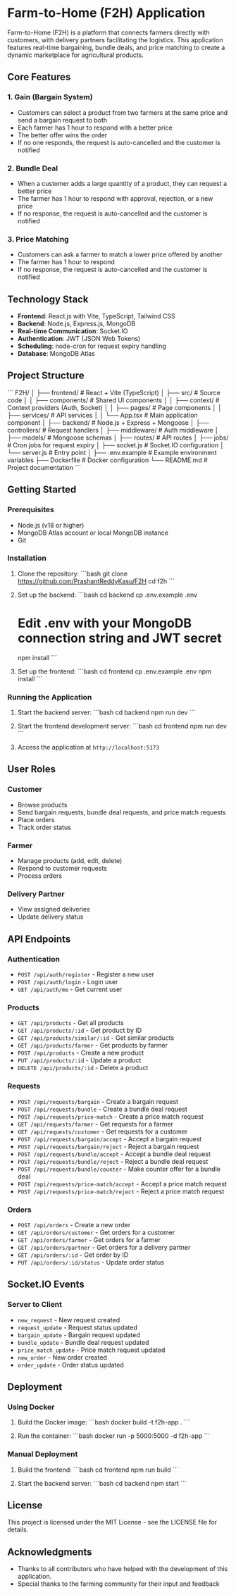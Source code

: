 # Farm-to-Home (F2H) Application

Farm-to-Home (F2H) is a platform that connects farmers directly with customers, with delivery partners facilitating the logistics. This application features real-time bargaining, bundle deals, and price matching to create a dynamic marketplace for agricultural products.

## Core Features

### 1. Gain (Bargain System)
- Customers can select a product from two farmers at the same price and send a bargain request to both
- Each farmer has 1 hour to respond with a better price
- The better offer wins the order
- If no one responds, the request is auto-cancelled and the customer is notified

### 2. Bundle Deal
- When a customer adds a large quantity of a product, they can request a better price
- The farmer has 1 hour to respond with approval, rejection, or a new price
- If no response, the request is auto-cancelled and the customer is notified

### 3. Price Matching
- Customers can ask a farmer to match a lower price offered by another
- The farmer has 1 hour to respond
- If no response, the request is auto-cancelled and the customer is notified

## Technology Stack

- **Frontend**: React.js with Vite, TypeScript, Tailwind CSS
- **Backend**: Node.js, Express.js, MongoDB
- **Real-time Communication**: Socket.IO
- **Authentication**: JWT (JSON Web Tokens)
- **Scheduling**: node-cron for request expiry handling
- **Database**: MongoDB Atlas

## Project Structure

\`\`\`
F2H/
│
├── frontend/             # React + Vite (TypeScript)
│   ├── src/              # Source code
│   │   ├── components/   # Shared UI components
│   │   ├── context/      # Context providers (Auth, Socket)
│   │   ├── pages/        # Page components
│   │   ├── services/     # API services
│   │   └── App.tsx       # Main application component
│
├── backend/              # Node.js + Express + Mongoose
│   ├── controllers/      # Request handlers
│   ├── middleware/       # Auth middleware
│   ├── models/           # Mongoose schemas
│   ├── routes/           # API routes
│   ├── jobs/             # Cron jobs for request expiry
│   ├── socket.js         # Socket.IO configuration
│   └── server.js         # Entry point
│
├── .env.example          # Example environment variables
├── Dockerfile            # Docker configuration
└── README.md             # Project documentation
\`\`\`

## Getting Started

### Prerequisites

- Node.js (v18 or higher)
- MongoDB Atlas account or local MongoDB instance
- Git

### Installation

1. Clone the repository:
   \`\`\`bash
   git clone https://github.com/PrashantReddyKasu/F2H
   cd f2h
   \`\`\`

2. Set up the backend:
   \`\`\`bash
   cd backend
   cp .env.example .env
   # Edit .env with your MongoDB connection string and JWT secret
   npm install
   \`\`\`

3. Set up the frontend:
   \`\`\`bash
   cd frontend
   cp .env.example .env
   npm install
   \`\`\`

### Running the Application

1. Start the backend server:
   \`\`\`bash
   cd backend
   npm run dev
   \`\`\`

2. Start the frontend development server:
   \`\`\`bash
   cd frontend
   npm run dev
   \`\`\`

3. Access the application at `http://localhost:5173`

## User Roles

### Customer
- Browse products
- Send bargain requests, bundle deal requests, and price match requests
- Place orders
- Track order status

### Farmer
- Manage products (add, edit, delete)
- Respond to customer requests
- Process orders

### Delivery Partner
- View assigned deliveries
- Update delivery status

## API Endpoints

### Authentication
- `POST /api/auth/register` - Register a new user
- `POST /api/auth/login` - Login user
- `GET /api/auth/me` - Get current user

### Products
- `GET /api/products` - Get all products
- `GET /api/products/:id` - Get product by ID
- `GET /api/products/similar/:id` - Get similar products
- `GET /api/products/farmer` - Get products by farmer
- `POST /api/products` - Create a new product
- `PUT /api/products/:id` - Update a product
- `DELETE /api/products/:id` - Delete a product

### Requests
- `POST /api/requests/bargain` - Create a bargain request
- `POST /api/requests/bundle` - Create a bundle deal request
- `POST /api/requests/price-match` - Create a price match request
- `GET /api/requests/farmer` - Get requests for a farmer
- `GET /api/requests/customer` - Get requests for a customer
- `POST /api/requests/bargain/accept` - Accept a bargain request
- `POST /api/requests/bargain/reject` - Reject a bargain request
- `POST /api/requests/bundle/accept` - Accept a bundle deal request
- `POST /api/requests/bundle/reject` - Reject a bundle deal request
- `POST /api/requests/bundle/counter` - Make counter offer for a bundle deal
- `POST /api/requests/price-match/accept` - Accept a price match request
- `POST /api/requests/price-match/reject` - Reject a price match request

### Orders
- `POST /api/orders` - Create a new order
- `GET /api/orders/customer` - Get orders for a customer
- `GET /api/orders/farmer` - Get orders for a farmer
- `GET /api/orders/partner` - Get orders for a delivery partner
- `GET /api/orders/:id` - Get order by ID
- `PUT /api/orders/:id/status` - Update order status

## Socket.IO Events

### Server to Client
- `new_request` - New request created
- `request_update` - Request status updated
- `bargain_update` - Bargain request updated
- `bundle_update` - Bundle deal request updated
- `price_match_update` - Price match request updated
- `new_order` - New order created
- `order_update` - Order status updated

## Deployment

### Using Docker

1. Build the Docker image:
   \`\`\`bash
   docker build -t f2h-app .
   \`\`\`

2. Run the container:
   \`\`\`bash
   docker run -p 5000:5000 -d f2h-app
   \`\`\`

### Manual Deployment

1. Build the frontend:
   \`\`\`bash
   cd frontend
   npm run build
   \`\`\`

2. Start the backend server:
   \`\`\`bash
   cd backend
   npm start
   \`\`\`

## License

This project is licensed under the MIT License - see the LICENSE file for details.

## Acknowledgments

- Thanks to all contributors who have helped with the development of this application.
- Special thanks to the farming community for their input and feedback
